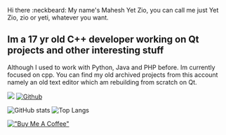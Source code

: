 Hi there :neckbeard: My name's Mahesh Yet Zio, you can call me just Yet Zio, zio or yeti, whatever you want.

## Im a 17 yr old C++ developer working on Qt projects and other interesting stuff
  Although I used to work with Python, Java and PHP before. Im currently focused on cpp.
  You can find my old archived projects from this account namely an old text editor which
  am rebuilding from scratch on Qt.

![](https://visitor-badge.laobi.icu/badge?page_id=Yet-Zio.Yet-Zio)
[![Github](https://img.shields.io/github/followers/Yet-Zio?label=Follow&style=social)](https://github.com/Yet-Zio)

![GitHub stats](https://github-readme-stats.vercel.app/api?username=Yet-Zio&show_icons=true&theme=merko)
![Top Langs](https://github-readme-stats.vercel.app/api/top-langs/?username=Yet-Zio&theme=merko&hide=html)

[!["Buy Me A Coffee"](https://www.buymeacoffee.com/assets/img/custom_images/orange_img.png)](https://www.buymeacoffee.com/yetzio)
